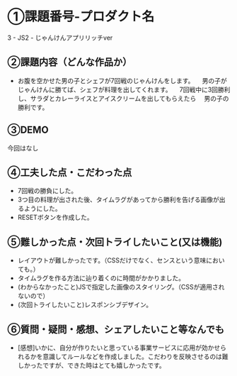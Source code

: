 # ①課題番号-プロダクト名
3 - JS2 - じゃんけんアプリリッチver

## ②課題内容（どんな作品か）
- お腹を空かせた男の子とシェフが7回戦のじゃんけんをします。
　男の子がじゃんけんに勝てば、シェフが料理を出してくれます。
　7回戦中に3回勝利し、サラダとカレーライスとアイスクリームを出してもらえたら
　男の子の勝利です。

## ③DEMO
今回はなし

## ④工夫した点・こだわった点
- 7回戦の勝負にした。
- 3つ目の料理が出された後、タイムラグがあってから勝利を告げる画像が出るようにした。
- RESETボタンを作成した。

## ⑤難しかった点・次回トライしたいこと(又は機能)
- レイアウトが難しかったです。（CSSだけでなく、センスという意味においても。）
- タイムラグを作る方法に辿り着くのに時間がかかりました。
- (わからなかったこと)JSで指定した画像のスタイリング。（CSSが適用されないので）
- (次回トライしたいこと)レスポンシブデザイン。


## ⑥質問・疑問・感想、シェアしたいこと等なんでも
- [感想]いかに、自分が作りたいと思っている事業サービスに応用が効かせられるかを意識してルールなどを作成しました。こだわりを反映させるのは難しかったですが、できた時はとても嬉しかったです。
